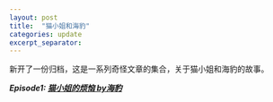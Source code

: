 ```yaml
---
layout: post
title:  "猫小姐和海豹"
categories: update
excerpt_separator: 
---
```



新开了一份归档，这是一系列奇怪文章的集合，关于猫小姐和海豹的故事。


***Episode1:  [猫小姐的烦恼 by海豹](/update/2019/10/21/Novel_Archive1.html)***
